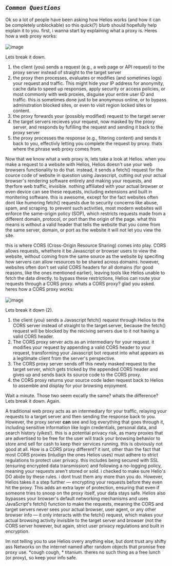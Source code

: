 ## ***`Common Questions`***

Ok so a lot of people have been asking how Helios works (and how it can be completely unblockable) so this quick(?) blurb should hopefully help explain it to you. first, i wanna start by explaining what a proxy is. Heres how a web proxy works:
\
\
![image](https://github.com/user-attachments/assets/25e4405b-1cdd-42ad-b22c-ff64377d8df7)

Lets break it down.

1. the client (you) sends a request (e.g., a web page or API request) to the proxy server instead of straight to the target server
2. the proxy then processes, evaluates or modifies (and sometimes logs) your request and traffic. This might hide your IP address for anonymity, cache data to speed up responses, apply security or access policies, or most commonly with web proxies, disguise your entire user ID and traffic. this is sometimes done just to be anonymous online, or to bypass adminstration blocked sites, or even to visit region locked sites or content.
3. the proxy forwards your (possibly modified) request to the target server
4. the target servers recieves your request, now masked by the proxy server, and responds by fufilling the request and sending it back to the proxy server
5.  the proxy processes the response (e.g., filtering content) and sends it back to you, effectivly letting you complete the request by proxy. thats where the phrase web proxy comes from.

Now that we know what a web proxy is, lets take a look at Helios. when you make a request to a website with Helios, Helios doesn't use your web browsers functionality to do that. instead, it sends a fetch() request for the cource code of website in question using Javascript, cutting out your actual browser's rendering software entirely and making your requests, and therfore web traffic, invisible. nothing affiliated with your actual browser or even device can see these requests, including extensions and built in monitering software. this is awesome, except for the fact websites often dont like humoring fetch() requests due to security concerns like abuse, spam, and scraping. to prevent such activities, most modern websites will enforce the same-origin policy (SOP), which restricts requests made from a different domain, protocol, or port than the origin of the page. what this means is without a valid header that tells the website that you come from the same server, domain, or port as the website it will not let you view the site. 

this is where CORS (Cross-Origin Resource Sharing) comes into play. CORS allows requests, whethere it be Javascript or browser users to view the website, without coming from the same source as the website by specifing how servers can allow resources to be shared across domains. however, websites often don't set valid CORS headers for all domains (for good reasons, like the ones mentioned earlier), leaving tools like Helios unable to fetch the data directly. to bypass these restrictions, Helios can route your requests through a CORS proxy. whats a CORS proxy? glad you asked. heres how a CORS proxy works:
\
\
![image](https://github.com/user-attachments/assets/1f0f9c99-c3b8-47be-a59c-5f3c0e558ebf)

Lets break it down (2).

1.  the client (you) sends a Javascript fetch() request through Helios to the CORS server instead of straight to the target server, because the fetch() request will be blocked by the reiciving servers due to it not having a valid CORS header.
2.  The CORS proxy server acts as an intermediary for your request. it modifies your request by appending a valid CORS header to your request, transforming your Javascript bot request into what appears as a legitimate client from the server's perspective.
3.  The CORS proxy server sends off this newly masked request to the target server, which gets tricked by the appended CORS header and gives up and sends back its source code to the CORS proxy.
4.  the CORS proxy returns your source code laden request back to Helios to assemble and display for your browsing enjoyment.

Wait a minute. Those two seem excatly the same? whats the difference? Lets break it down. Again.

A traditional web proxy acts as an intermediary for your traffic, relaying your requests to a target server and then sending the response back to you. However, the proxy server **can** see and log everything that goes through it, including sensitive information like login credentials, personal data, and search history (yikes!). this is a potential privacy risk, as many proxies that are advertised to be free for the user will track your browsing behavior to store amd sell for cash to keep their services running. this is obviously not good at all. How is a CORS proxy different? it isnt, other than the fact that most CORS proxies (inludign the ones Helios uses) must adhere to strict regulations to protect user privacy. this includes being secured with SSL (ensuring encrypted data transmission) and following a no-logging policy, meaning your requests aren't stored or sold. i checked to make sure Helio's DO abide by these rules. i dont trust them any more than you do. However, Helios takes it a step further — encrypting your requests before they even hit the proxy. This adds an extra layer of protection, ensuring that even if someone tries to snoop on the proxy itself, your data stays safe. Helios also bypasses your browser's default networking mechanisms and uses JavaScript's fetch() function to make the requests, meaning the CORS and target servers never sees your actual browser, user agent, or any other browser info — it only interacts with the fetch() request, which makes your actual browsing activity invisible to the target server and browser (not the CORS server however, but again, strict user privacy regulations and built in encryption. 

Im not telling you to use Helios overy anything else, but dont trust any shifty ass Networks on the internet named after random objects that promise free proxy use. *cough cough, * titanium. theres no such thing as a free lunch (or proxy), so keep your info safe.
